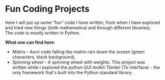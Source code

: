 # Fun Coding Projects
Here I will put up some "fun" code I have written, from when I have explored and tried new things (both mathematical and through different libraries). The code is mostly written in Python.

**What one can find here:**
- *Matrix* - Ascii code falling like matrix rain down the screen (green characters, black background).
- *Spinning wheel* - A spinning wheel with weights. This project was written while I explored the python GUI toolkit Tkinter (Tk interface) - the only framework that's built into the Python standard library.
